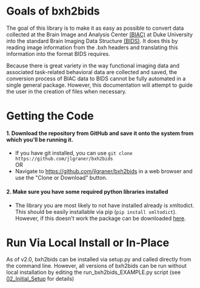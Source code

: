 # Goals of bxh2bids

The goal of this library is to make it as easy as possible to convert data collected at the
Brain Image and Analysis Center [(BIAC)](https://www.biac.duke.edu/) at Duke University into the
standard Brain Imaging Data Structure [(BIDS)](http://bids.neuroimaging.io/). It does this by reading
image information from the .bxh headers and translating this information into the format BIDS requires.

Because there is great variety in the way functional imaging data and associated task-related
behavioral data are collected and saved, the conversion process of BIAC data to BIDS cannot
be fully automated in a single general package. However, this documentation will attempt to guide the user
in the creation of files when necessary.

# Getting the Code

#### 1. Download the repository from GitHub and save it onto the system from which you'll be running it.
   - If you have git installed, you can use `git clone https://github.com/jlgraner/bxh2bids`  
       OR
   - Navigate to https://github.com/jlgraner/bxh2bids in a web browser and use the "Clone or Download" button.
#### 2. Make sure you have some required python libraries installed
   - The library you are most likely to not have installed already is xmltodict. This should be easily installable
     via pip (`pip install xmltodict`). However, if this doesn't work the package can be downloaded [here](https://pypi.python.org/pypi/xmltodict).

# Run Via Local Install or In-Place
As of v2.0, bxh2bids can be installed via setup.py and called directly from the command line. However, all versions of bxh2bids can be run without local installation by editing the run_bxh2bids_EXAMPLE.py script (see [02_Initial_Setup](bxh2bids/Documentation/02_Initial_Setup.md) for details)
